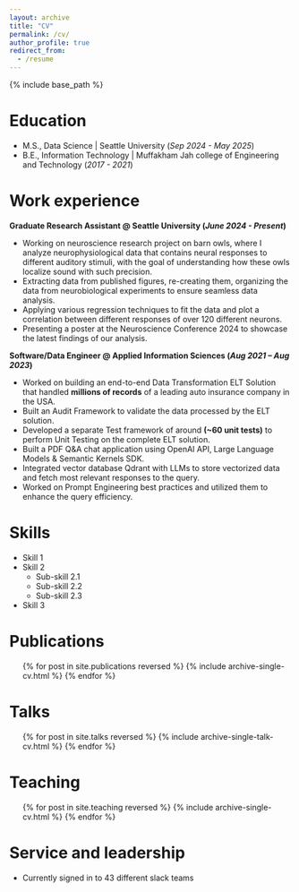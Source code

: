 ```yaml
---
layout: archive
title: "CV"
permalink: /cv/
author_profile: true
redirect_from:
  - /resume
---
```


{% include base_path %}

Education
======
* M.S., Data Science	| Seattle University (_Sep 2024 - May 2025_)	 			        		
* B.E., Information Technology | Muffakham Jah college of Engineering and Technology (_2017 - 2021_)


Work experience
======

**Graduate Research Assistant @ Seattle University (_June 2024 - Present_)**
* Working on neuroscience research project on barn owls, where I analyze neurophysiological data that contains neural responses to different auditory stimuli, with the goal of understanding how these owls localize sound with such precision.
* Extracting data from published figures, re-creating them, organizing the data from neurobiological experiments to ensure seamless data analysis.
* Applying various regression techniques to fit the data and plot a correlation between different responses of over 120 different neurons.
* Presenting a poster at the Neuroscience Conference 2024 to showcase the latest findings of our analysis. 

**Software/Data Engineer @ Applied Information Sciences (_Aug 2021 – Aug 2023_)**
* Worked on building an end-to-end Data Transformation ELT Solution that handled **millions of records** of a leading auto insurance company in the USA.
* Built an Audit Framework to validate the data processed by the ELT solution.
* Developed a separate Test framework of around **(~60 unit tests)** to perform Unit Testing on the complete ELT solution.
* Built a PDF Q&A chat application using OpenAI API, Large Language Models & Semantic Kernels SDK.
* Integrated vector database Qdrant with LLMs to store vectorized data and fetch most relevant responses to the query.
* Worked on Prompt Engineering best practices and utilized them to enhance the query efficiency.

Skills
======
* Skill 1
* Skill 2
  * Sub-skill 2.1
  * Sub-skill 2.2
  * Sub-skill 2.3
* Skill 3

Publications
======
  <ul>{% for post in site.publications reversed %}
    {% include archive-single-cv.html %}
  {% endfor %}</ul>
  
Talks
======
  <ul>{% for post in site.talks reversed %}
    {% include archive-single-talk-cv.html  %}
  {% endfor %}</ul>
  
Teaching
======
  <ul>{% for post in site.teaching reversed %}
    {% include archive-single-cv.html %}
  {% endfor %}</ul>
  
Service and leadership
======
* Currently signed in to 43 different slack teams

